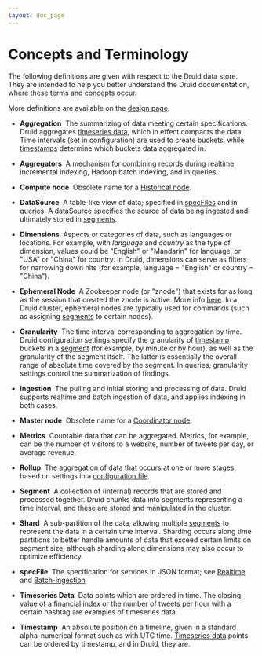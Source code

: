 ```yaml
---
layout: doc_page
---
```

Concepts and Terminology
========================

The following definitions are given with respect to the Druid data store. They are intended to help you better understand the Druid documentation, where these  terms and concepts occur.

More definitions are available on the [design page](Design.html).

* **Aggregation**&nbsp;&nbsp;The summarizing of data meeting certain specifications. Druid aggregates [timeseries data](#timeseries), which in effect compacts the data. Time intervals (set in configuration) are used to create buckets, while [timestamps](#timestamp) determine which buckets data aggregated in.

* **Aggregators**&nbsp;&nbsp;A mechanism for combining records during realtime incremental indexing, Hadoop batch indexing, and in queries.

* **Compute node**&nbsp;&nbsp;Obsolete name for a [Historical node](Historical.html).

* **DataSource**&nbsp;&nbsp;A table-like view of data; specified in [specFiles](#specfile) and in queries. A dataSource specifies the source of data being ingested and ultimately stored in [segments](#segment).

* **Dimensions**&nbsp;&nbsp;Aspects or categories of data, such as languages or locations. For example, with *language* and *country* as the type of dimension, values could be "English" or "Mandarin" for language, or "USA" or "China" for country. In Druid, dimensions can serve as filters for narrowing down hits (for example, language = "English" or country = "China").

* **Ephemeral Node**&nbsp;&nbsp;A Zookeeper node (or "znode") that exists for as long as the session that created the znode is active. More info [here](http://zookeeper.apache.org/doc/r3.2.1/zookeeperProgrammers.html#Ephemeral+Nodes). In a Druid cluster, ephemeral nodes are typically used for commands (such as assigning [segments](#segment) to certain nodes).

* **Granularity**&nbsp;&nbsp;The time interval corresponding to aggregation by time. Druid configuration settings specify the granularity of [timestamp](#timestamp) buckets in a [segment](#segment) (for example, by minute or by hour), as well as the granularity of the segment itself. The latter is essentially the overall range of absolute time covered by the segment. In queries, granularity settings control the summarization of findings.

* **Ingestion**&nbsp;&nbsp;The pulling and initial storing and processing of data. Druid supports realtime and batch ingestion of data, and applies indexing in both cases.

* **Master node**&nbsp;&nbsp;Obsolete name for a [Coordinator node](Coordinator.html).

* **Metrics**&nbsp;&nbsp;Countable data that can be aggregated. Metrics, for example, can be the number of visitors to a website, number of tweets per day, or average revenue.

* **Rollup**&nbsp;&nbsp;The aggregation of data that occurs at one or more stages, based on settings in a [configuration file](#specfile). 

  <a name="segment"></a>
* **Segment**&nbsp;&nbsp;A collection of (internal) records that are stored and processed together. Druid chunks data into segments representing a time interval, and these are stored and manipulated in the cluster.

* **Shard**&nbsp;&nbsp;A sub-partition of the data, allowing multiple [segments](#segment) to represent the data in a certain time interval. Sharding occurs along time partitions to better handle amounts of data that exceed certain limits on segment size, although sharding along dimensions may also occur to optimize efficiency.

  <a name="specfile"></a>
* **specFile**&nbsp;&nbsp;The specification for services in JSON format; see [Realtime](Realtime.html) and [Batch-ingestion](Batch-ingestion.html)

  <a name="timeseries"></a>
* **Timeseries Data**&nbsp;&nbsp;Data points which are ordered in time. The closing value of a financial index or the number of tweets per hour with a certain hashtag are examples of timeseries data.

  <a name="timestamp"></a>
* **Timestamp**&nbsp;&nbsp;An absolute position on a timeline, given in a standard alpha-numerical format such as with UTC time. [Timeseries data](#timeseries) points can be ordered by timestamp, and in Druid, they are.
